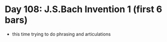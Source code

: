 # Day 108: J.S.Bach Invention 1 (first 6 bars)

- this time trying to do phrasing and articulations
